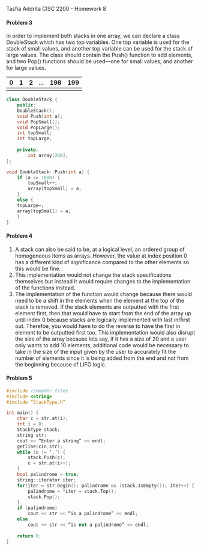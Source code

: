 Tasfia Addrita
CISC 2200 - Homework 8

#### Problem 3

In order to implement both stacks in one array, we can declare a class DoubleStack which has two top variables. One top variable is used for the stack of small values, and another top variable can be used for the stack of large values. The class should contain the Push() function to add elements, and two Pop() functions should be used—one for small values, and another for large values.



|  0   |  1   |  2   | ...  | 198  | 199  |
| :--: | :--: | :--: | :--: | :--: | :--: |
|      |      |      |      |      |      |

```c++
class DoubleStack {
    public:
	DoubleStack();
	void Push(int a);
	void PopSmall();
	void PopLarge();
	int topSmall;
	int topLarge;
    
    private:
    	int array[200];
};

```

```c++
void DoubleStack::Push(int a) {
    if (a <= 1000) {
        topSmall++;
        array[topSmall] = a;
    } 
    else {
	topLarge—;
	array[topSmall] = a;
    }
}

```

#### Problem 4

1. A stack can also be said to be, at a logical level, an ordered group of homogeneous items as arrays. However, the value at index position 0 has a different kind of significance compared to the other elements so this would be fine. 
2. This implementation would not change the stack specifications themselves but instead it would require changes to the implementation of the functions instead. 
3. The implementation of the function would change because there would need to be a shift in the elements when the element at the top of the stack is removed. If the stack elements are outputted with the first element first, then that would have to start from the end of the array up until index 0 because stacks are logically implemented with last in/first out. Therefoe, you would have to do the reverse to have the first in element to be outputted first too. This implementation would also disrupt the size of the array because lets say, if it has a size of 20 and a user only wants to add 10 elements, additional code would be necessary to take in the size of the input given by the user to accurately fit the number of elements since it is being added from the end and not from the beginning because of LIFO logic.

#### Problem 5

```c++
#include //header files
#include <string>
#include “StackType.h”

int main() {
	char c = str.at(i);
	int i = 0;
	StackType stack;
	string str;
	cout << “Enter a string” << endl;
	getline(cin,str);
	while (c != ‘.’) {
		stack.Push(c);
		c = str.at(i++);
	}
	bool palindrome = true;
	string::iterator iter;
	for(iter = str.begin(); palindrome && (stack.IsEmpty()); iter++) {
		palindrome = *iter = stack.Top();
		stack.Pop();
	}
	if (palindrome)
		cout << str << “is a palindrome” << endl;
	else
		cout << str << “is not a palindrome” << endl;
	
	return 0;
}
```
